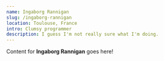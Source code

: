 ```yaml
---
name: Ingaborg Rannigan
slug: /ingaborg-rannigan
location: Toulouse, France
intro: Clumsy programmer
description: I guess I'm not really sure what I'm doing.
---
```

Content for **Ingaborg Rannigan** goes here!
